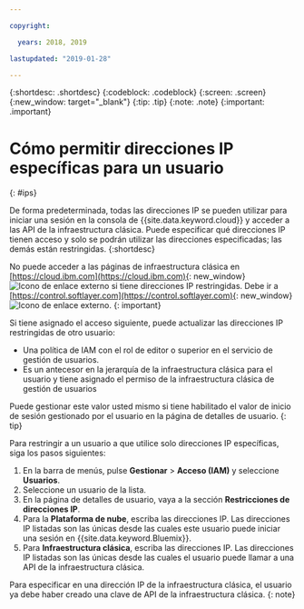 ```yaml
---

copyright:

  years: 2018, 2019

lastupdated: "2019-01-28"

---
```


{:shortdesc: .shortdesc}
{:codeblock: .codeblock}
{:screen: .screen}
{:new_window: target="_blank"}
{:tip: .tip}
{:note: .note}
{:important: .important}

# Cómo permitir direcciones IP específicas para un usuario
{: #ips}

De forma predeterminada, todas las direcciones IP se pueden utilizar para iniciar una sesión en la consola de {{site.data.keyword.cloud}} y acceder a las API de la infraestructura clásica. Puede especificar qué direcciones IP tienen acceso y solo se podrán utilizar las direcciones especificadas; las demás están restringidas.
{:shortdesc}

No puede acceder a las páginas de infraestructura clásica en [https://cloud.ibm.com](https://cloud.ibm.com){: new_window} ![Icono de enlace externo](../icons/launch-glyph.svg "Icono de enlace externo") si tiene direcciones IP restringidas. Debe ir a [https://control.softlayer.com](https://control.softlayer.com){: new_window} ![Icono de enlace externo](../icons/launch-glyph.svg "Icono de enlace externo").
{: important}

Si tiene asignado el acceso siguiente, puede actualizar las direcciones IP restringidas de otro usuario:

  * Una política de IAM con el rol de editor o superior en el servicio de gestión de usuarios.
  * Es un antecesor en la jerarquía de la infraestructura clásica para el usuario y tiene asignado el permiso de la infraestructura clásica de gestión de usuarios
  
Puede gestionar este valor usted mismo si tiene habilitado el valor de inicio de sesión gestionado por el usuario en la página de detalles de usuario.
{: tip}

Para restringir a un usuario a que utilice solo direcciones IP específicas, siga los pasos siguientes: 

1. En la barra de menús, pulse **Gestionar** &gt; **Acceso (IAM)** y seleccione **Usuarios**. 
2. Seleccione un usuario de la lista.
3. En la página de detalles de usuario, vaya a la sección **Restricciones de direcciones IP**. 
4. Para la **Plataforma de nube**, escriba las direcciones IP. Las direcciones IP listadas son las únicas desde las cuales este usuario puede iniciar una sesión en {{site.data.keyword.Bluemix}}.
5. Para **Infraestructura clásica**, escriba las direcciones IP. Las direcciones IP listadas son las únicas desde las cuales el usuario puede llamar a una API de la infraestructura clásica. 
  
  Para especificar en una dirección IP de la infraestructura clásica, el usuario ya debe haber creado una clave de API de la infraestructura clásica.
  {: note}
 


